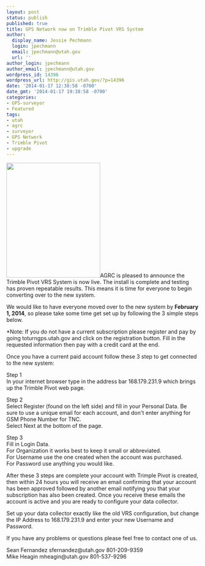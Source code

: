 ```yaml
---
layout: post
status: publish
published: true
title: GPS Network now on Trimble Pivot VRS System
author:
  display_name: Jessie Pechmann
  login: jpechmann
  email: jpechmann@utah.gov
  url: ''
author_login: jpechmann
author_email: jpechmann@utah.gov
wordpress_id: 14396
wordpress_url: http://gis.utah.gov/?p=14396
date: '2014-01-17 12:38:58 -0700'
date_gmt: '2014-01-17 19:38:58 -0700'
categories:
- GPS-surveyor
- Featured
tags:
- utah
- agrc
- surveyor
- GPS Network
- Trimble Pivot
- upgrade
---
```

<p><a href="{{ "/downloads/TURNGPS_BG2014_web1.png" | prepend: site.baseurl }}"><img src="{{ "/images/TURNGPS_BG2014_web1-245x300.png" | prepend: site.baseurl }}" alt="" title="TURNGPS_BG2014_web" width="245" height="300" class="inline-text-right" /></a>AGRC is pleased to announce the Trimble Pivot VRS System is now live. The install is complete and testing has proven repeatable results. This means it is time for everyone to begin converting over to the new system.</p>
<p>We would like to have everyone moved over to the new system by <strong>February 1, 2014</strong>, so please take some time get set up by following the 3 simple steps below. </p>
<p>*Note: If you do not have a current subscription please register and pay by going toturngps.utah.gov and click on the registration button. Fill in the requested information then pay with a credit card at the end.</p>
<p>Once you have a current paid account follow these 3 step to get connected to the new system:</p>
<p>Step 1<br />
In your internet browser type in the address bar 168.179.231.9 which brings up the Trimble Pivot web page. </p>
<p>Step 2<br />
Select Register (found on the left side) and fill in your Personal Data. Be sure to use a unique email for each account, and don't enter anything for GSM Phone Number for TNC.<br />
Select Next at the bottom of the page.</p>
<p>Step 3<br />
Fill in Login Data.<br />
For Organization it works best to keep it small or abbreviated.<br />
For Username use the one created when the account was purchased.<br />
For Password use anything you would like.</p>
<p>After these 3 steps are complete your account with Trimple Pivot is created, then within 24 hours you will receive an email confirming that your account has been approved followed by another email notifying you that your subscription has also been created. Once you receive these emails the account is active and you are ready to configure your data collector.</p>
<p>Set up your data collector exactly like the old VRS configuration, but change the IP Address to 168.179.231.9 and enter your new Username and Password.</p>
<p>If you have any problems or questions please feel free to contact one of us.</p>
<p>Sean Fernandez sfernandez@utah.gov  801-209-9359<br />
Mike Heagin  mheagin@utah.gov  801-537-9296</p>
